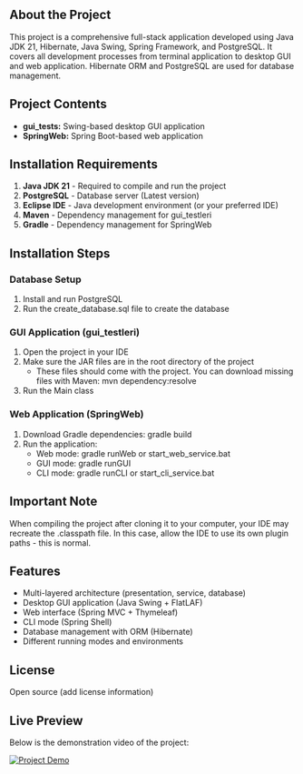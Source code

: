 ## About the Project
This project is a comprehensive full-stack application developed using Java JDK 21, Hibernate, Java Swing, Spring Framework, and PostgreSQL. It covers all development processes from terminal application to desktop GUI and web application. Hibernate ORM and PostgreSQL are used for database management.

## Project Contents
- **gui_tests:** Swing-based desktop GUI application
- **SpringWeb:** Spring Boot-based web application

## Installation Requirements
1. **Java JDK 21** - Required to compile and run the project
2. **PostgreSQL** - Database server (Latest version)
3. **Eclipse IDE** - Java development environment (or your preferred IDE)
4. **Maven** - Dependency management for gui_testleri
5. **Gradle** - Dependency management for SpringWeb

## Installation Steps

### Database Setup
1. Install and run PostgreSQL
2. Run the create_database.sql file to create the database

### GUI Application (gui_testleri)
1. Open the project in your IDE
2. Make sure the JAR files are in the root directory of the project
   - These files should come with the project. You can download missing files with Maven: mvn dependency:resolve
3. Run the Main class

### Web Application (SpringWeb)
1. Download Gradle dependencies: gradle build
2. Run the application:
   - Web mode: gradle runWeb or start_web_service.bat
   - GUI mode: gradle runGUI
   - CLI mode: gradle runCLI or start_cli_service.bat

## Important Note
When compiling the project after cloning it to your computer, your IDE may recreate the .classpath file. In this case, allow the IDE to use its own plugin paths - this is normal.

## Features
- Multi-layered architecture (presentation, service, database)
- Desktop GUI application (Java Swing + FlatLAF)
- Web interface (Spring MVC + Thymeleaf)
- CLI mode (Spring Shell)
- Database management with ORM (Hibernate)
- Different running modes and environments

## License
Open source (add license information)

## Live Preview
Below is the demonstration video of the project:

[![Project Demo](https://img.youtube.com/vi/vdBjLsf7te4/0.jpg)](https://www.youtube.com/watch?v=vdBjLsf7te4)
